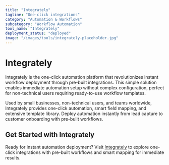 ```yaml
---
title: "Integrately"
tagline: "One-click integrations"
category: "Automation & Workflows"
subcategory: "Workflow Automation"
tool_name: "Integrately"
deployment_status: "deployed"
image: "/images/tools/integrately-placeholder.jpg"
---
```


# Integrately

Integrately is the one-click automation platform that revolutionizes instant workflow deployment through pre-built integrations. This simple solution enables immediate automation setup without complex configuration, perfect for non-technical users requiring ready-to-use workflow templates.

Used by small businesses, non-technical users, and teams worldwide, Integrately provides one-click automation, smart field mapping, and extensive template library. Deploy automation instantly from lead capture to customer onboarding with pre-built workflows.

## Get Started with Integrately

Ready for instant automation deployment? Visit [Integrately](https://integrately.com) to explore one-click integrations with pre-built workflows and smart mapping for immediate results.